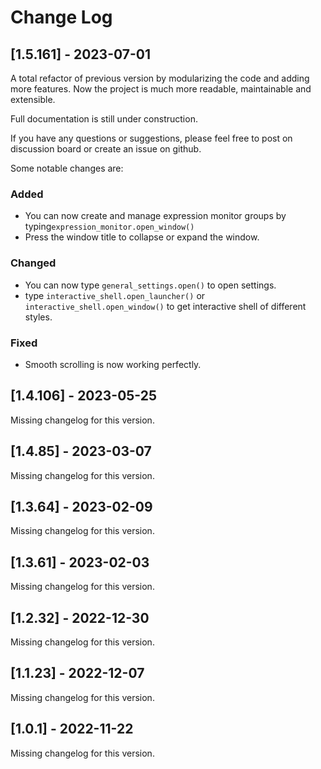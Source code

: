 # Change Log

## [1.5.161] - 2023-07-01

A total refactor of previous version by modularizing the code and adding more features. Now the project is much more readable, maintainable and extensible.

Full documentation is still under construction.

If you have any questions or suggestions, please feel free to post on discussion board or create an issue on github.

Some notable changes are:

### Added

- You can now create and manage expression monitor groups by typing`expression_monitor.open_window()`
- Press the window title to collapse or expand the window.

### Changed

- You can now type `general_settings.open()` to open settings.
- type `interactive_shell.open_launcher()` or `interactive_shell.open_window()` to get interactive shell of different styles.

### Fixed

- Smooth scrolling is now working perfectly.

## [1.4.106] - 2023-05-25

Missing changelog for this version.

## [1.4.85] - 2023-03-07

Missing changelog for this version.

## [1.3.64] - 2023-02-09

Missing changelog for this version.

## [1.3.61] - 2023-02-03

Missing changelog for this version.

## [1.2.32] - 2022-12-30

Missing changelog for this version.

## [1.1.23] - 2022-12-07

Missing changelog for this version.

## [1.0.1] - 2022-11-22

Missing changelog for this version.